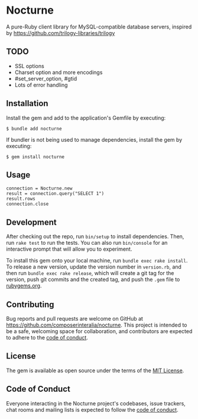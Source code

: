 # Nocturne

A pure-Ruby client library for MySQL-compatible database servers, inspired by
https://github.com/trilogy-libraries/trilogy

## TODO

- SSL options
- Charset option and more encodings
- #set_server_option, #gtid
- Lots of error handling

## Installation

Install the gem and add to the application's Gemfile by executing:

    $ bundle add nocturne

If bundler is not being used to manage dependencies, install the gem by executing:

    $ gem install nocturne

## Usage

```
connection = Nocturne.new
result = connection.query("SELECT 1")
result.rows
connection.close
```

## Development

After checking out the repo, run `bin/setup` to install dependencies. Then, run
`rake test` to run the tests. You can also run `bin/console` for an interactive
prompt that will allow you to experiment.

To install this gem onto your local machine, run `bundle exec rake install`. To
release a new version, update the version number in `version.rb`, and then run
`bundle exec rake release`, which will create a git tag for the version, push
git commits and the created tag, and push the `.gem` file to [rubygems.org](https://rubygems.org).

## Contributing

Bug reports and pull requests are welcome on GitHub at
https://github.com/composerinteralia/nocturne. This project is intended to be a
safe, welcoming space for collaboration, and contributors are expected to adhere
to the [code of conduct](https://github.com/composerinteralia/nocturne/blob/main/CODE_OF_CONDUCT.md).

## License

The gem is available as open source under the terms of the [MIT License](https://opensource.org/licenses/MIT).

## Code of Conduct

Everyone interacting in the Nocturne project's codebases, issue trackers, chat
rooms and mailing lists is expected to follow the [code of conduct](https://github.com/composerinteralia/nocturne/blob/main/CODE_OF_CONDUCT.md).
